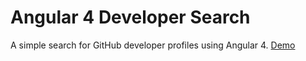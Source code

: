 # Angular 4 Developer Search
A simple search for GitHub developer profiles using Angular 4.
<a href="https://shaynasymons.github.io/angular4-developer-search/">Demo</a>
